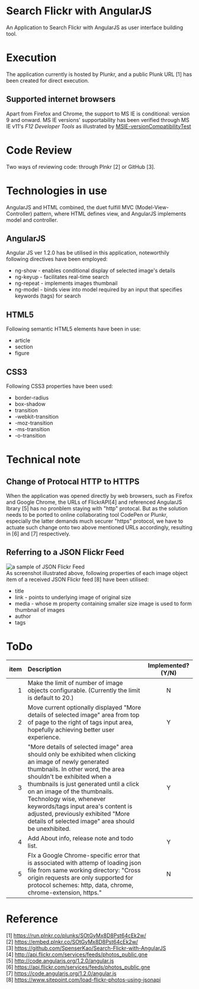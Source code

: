 # Search Flickr with AngularJS
An Application to Search Flickr with AngularJS as user interface building tool.

# Execution
The application currently is hosted by Plunkr, and a public Plunk URL [1] has been created for direct execution.

## Supported internet browsers
Apart from Firefox and Chrome, the support to MS IE is conditional: version 9 and onward.
MS IE versions' supportability has been verified through MS IE v11's _F12 Developer Tools_ as illustrated by <a href="MSIE-versionCompatibilityTest.jpg">MSIE-versionCompatibilityTest</a>

# Code Review
Two ways of reviewing code: through Plnkr [2] or GitHub [3].

# Technologies in use
AngularJS and HTML combined, the duet fulfill MVC (Model-View-Controller) pattern, where HTML defines view, and AngularJS implements model and controller.

## AngularJS
Angular JS ver 1.2.0 has be utilised in this application, noteworthily following directives have been employed:
   - ng-show - enables conditional display of selected image's details 
   - ng-keyup - facilitates real-time search
   - ng-repeat - implements images thumbnail
   - ng-model - binds view into model required by an input that specifies keywords (tags) for search

## HTML5
Following semantic HTML5 elements have been in use:
   - article
   - section
   - figure

## CSS3 
Following CSS3 properties have been used:
   - border-radius
   - box-shadow
   - transition
   - -webkit-transition
   - -moz-transition		
   - -ms-transition	
   - -o-transition	

# Technical note
## Change of Protocal HTTP to HTTPS
When the application was opened directly by web browsers, such as Firefox and Google Chrome, the URLs of FlickrAPI[4] and referenced AngularJS lbrary [5] has no pronblem staying with "http" protocal. But as the solution needs to be ported to online collaborating tool CodePen or Plunkr, especially the latter demands much securer "https" protocol, we have to actuate such change onto two above mentioned URLs accordingly, resulting in [6] and [7] respectively.
 
## Referring to a JSON Flickr Feed
![a sample of JSON Flickr Feed](aJsonFlickrFeed.jpg "a sample of JSON Flickr Feed") <br/>
As screenshot illustrated above, following properties of each image object item of a received JSON Flickr feed [8] have been utilised:
   - title
   - link - points to underlying image of original size 
   - media - whose m property containing smaller size image is used to form thumbnail of images
   - author
   - tags

# ToDo
| item | Description | Implemented? (Y/N) |
| ---:|:-------------|:-----:|
|1| Make the limit of number of image objects configurable. (Currently the limit is default to 20.) | N |
|2| Move current optionally displayed "More details of selected image" area from top of page to the right of tags input area, hopefully achieving better user experience.| Y | 
|3| "More details of selected image" area should only be exhibited when clicking an image of newly generated thumbnails. In other word, the area shouldn't be exhibited when a thumbnails is just generated until a click on an image of the thumbnails. Technology wise, whenever keywords/tags input area's content is adjusted, previously exhibited "More details of selected image" area should be unexhibited.| Y |
|4| Add About info, release note and todo list.| Y |
|5| FIx a Google Chrome-specific error that is associated with attemp of loading json file from same working directory: "Cross origin requests are only supported for protocol schemes: http, data, chrome, chrome-extension, https."| N | 

# Reference
[1] https://run.plnkr.co/plunks/SOtGyMx8D8Pst64cEk2w/ <br/>
[2] https://embed.plnkr.co/SOtGyMx8D8Pst64cEk2w/ <br/>
[3] https://github.com/SpenserKao/Search-Flickr-with-AngularJS <br/>
[4] http://api.flickr.com/services/feeds/photos_public.gne <br/>
[5] http://code.angularjs.org/1.2.0/angular.js <br/>
[6] https://api.flickr.com/services/feeds/photos_public.gne <br/>
[7] https://code.angularjs.org/1.2.0/angular.js <br/>
[8] https://www.sitepoint.com/load-flickr-photos-using-jsonapi

